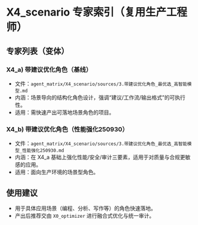 # X4_scenario 专家索引（复用生产工程师）

## 专家列表（变体）

### X4_a) 带建议优化角色（基线）
- 文件：`agent_matrix/X4_scenario/sources/3.带建议优化角色_最优选_高智能模型.md`
- 内涵：场景导向的结构化角色设计，强调“建议/工作流/输出格式”的可执行性。
- 适用：需快速产出可落地场景角色的项目。

### X4_b) 带建议优化角色（性能强化250930）
- 文件：`agent_matrix/X4_scenario/sources/3.带建议优化角色_最优选_高智能模型_性能强化250930.md`
- 内涵：在 X4_a 基础上强化性能/安全/审计三要素，适用于对质量与合规更敏感的应用。
- 适用：面向生产环境的场景型角色。

## 使用建议
- 用于具体应用场景（编程、分析、写作等）的角色快速落地。
- 产出后推荐交由 `X0_optimizer` 进行融合式优化与统一审计。



